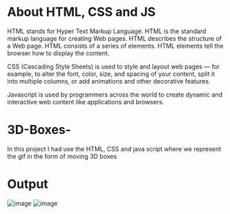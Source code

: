 # About HTML, CSS and JS
HTML stands for Hyper Text Markup Language. HTML is the standard markup language for creating Web pages. HTML describes the structure of a Web page. HTML consists of a series of elements. HTML elements tell the browser how to display the content.

CSS (Cascading Style Sheets) is used to style and layout web pages — for example, to alter the font, color, size, and spacing of your content, split it into multiple columns, or add animations and other decorative features.

Javascript is used by programmers across the world to create dynamic and interactive web content like applications and browsers. 

# 3D-Boxes-
In this project I had use the HTML, CSS and java script where we represent the gif in the form of moving 3D boxes 

# Output
![image](https://user-images.githubusercontent.com/92366815/210838535-6165fecc-f1ba-4e8f-ba75-08bddc088962.png)
![image](https://user-images.githubusercontent.com/92366815/210838601-da2ce142-841a-4af3-9a63-3ef9b7c704ad.png)

